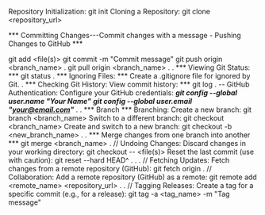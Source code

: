 Repository Initialization:  git init
Cloning a Repository:  git clone <repository_url>

*** Committing Changes---Commit changes with a message - Pushing Changes to GitHub ***

git add <file(s)>
git commit -m "Commit message"
git push origin <branch_name>
.
git pull origin <branch_name>
.
.
*** Viewing Git Status: ***
git status
.
*** Ignoring Files: ***
Create a    .gitignore  file for ignored by Git.
.
*** Checking Git History: View commit history: ***
git log
.
-- GitHub Authentication:
 Configure your GitHub credentials: 
***git config --global user.name "Your Name"***
***git config --global user.email "your@email.com"***
.
.
*** Branch ***
Branching:
 Create a new branch:  git branch <branch_name>
 Switch to a different branch: git checkout <branch_name>
Create and switch to a new branch: git checkout -b <new_branch_name>
.
.
*** Merge changes from one branch into another ***
git merge <branch_name>
.
// Undoing Changes: 
 Discard changes in your working directory: git checkout -- <file(s)>
 Reset the last commit (use with caution): git reset --hard HEAD^
.
.
.
// Fetching Updates: Fetch changes from a remote repository (GitHub):
git fetch origin
.
// Collaboration:   Add a remote repository (GitHub) as a remote:
git remote add <remote_name> <repository_url>
.
.
// Tagging Releases: Create a tag for a specific commit (e.g., for a release):
git tag -a <tag_name> -m "Tag message"




<!-- GitHub API Integration:

Use GitHub API libraries or HTTP requests to interact with GitHub programmatically.
GitHub Actions:

Create workflows using GitHub Actions YAML files for automated tasks.
GitHub Pages Deployment:

Deploy a static website to GitHub Pages.
GitHub Gists:

Create and share code snippets and notes using GitHub Gists. -->










